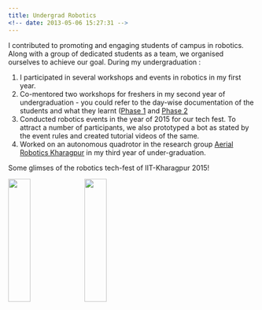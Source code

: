 ```yaml
---
title: Undergrad Robotics 
<!-- date: 2013-05-06 15:27:31 -->
---
```


I contributed to promoting and engaging students of campus in robotics. Along with a group of dedicated students as a team, we organised ourselves to achieve our goal. During my undergraduation :   

1. I participated in several workshops and events in robotics in my first year. 
2. Co-mentored two workshops for freshers in my second year of undergraduation - you could refer to the day-wise documentation of the students and what they learnt ([Phase 1](https://sakshiagarwal.github.io/phase-1.pdf) and [Phase 2](https://sakshiagarwal.github.io/phase-2.pdf)
3. Conducted robotics events in the year of 2015 for our tech fest. To attract a number of participants, we also prototyped a bot as stated by the event rules and created tutorial videos of the same.
4. Worked on an autonomous quadrotor in the research group [Aerial Robotics Kharagpur](http://www.aerialroboticskgp.org/) in my third year of under-graduation.

Some glimses of the robotics tech-fest of IIT-Kharagpur 2015!

<img src="https://sakshiagarwal.github.io/art.jpg" alt="" width="30%"  height="250">

<img src="https://sakshiagarwal.github.io/wkshop.png" alt="" width="30%" height="250">








